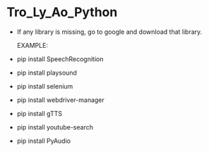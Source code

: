 # Tro_Ly_Ao_Python

- If any library is missing, go to google and download that library.

  EXAMPLE:

+ pip install SpeechRecognition

+ pip install playsound

+ pip install selenium

+ pip install webdriver-manager

+ pip install gTTS

+ pip install youtube-search

+ pip install PyAudio
